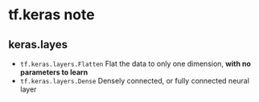 # tf.keras note

## keras.layes

- `tf.keras.layers.Flatten`
Flat the data to only one dimension, **with no parameters to learn**
- `tf.keras.layers.Dense`
Densely connected, or fully connected neural layer